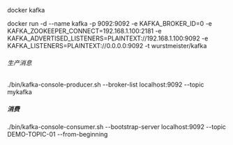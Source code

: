 
docker kafka

docker run  -d --name kafka -p 9092:9092 -e KAFKA_BROKER_ID=0 -e KAFKA_ZOOKEEPER_CONNECT=192.168.1.100:2181 -e KAFKA_ADVERTISED_LISTENERS=PLAINTEXT://192.168.1.100:9092 -e KAFKA_LISTENERS=PLAINTEXT://0.0.0.0:9092 -t wurstmeister/kafka


 
 ###### 生产消息
 ./bin/kafka-console-producer.sh --broker-list localhost:9092 --topic mykafka
 
 ##### 消费
  ./bin/kafka-console-consumer.sh --bootstrap-server localhost:9092 --topic DEMO-TOPIC-01 --from-beginning
  
  
